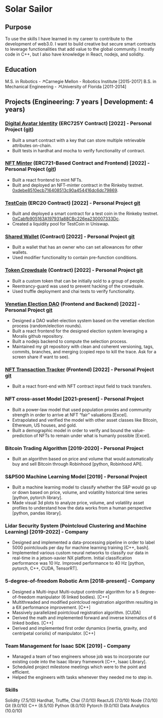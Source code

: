 # Solar Sailor

## Purpose
To use the skills I have learned in my career to contribute to the development of web3.0. I want to build creative but secure smart contracts to leverage functionalities that add value to the global community. I mostly code in C++, but I also have knowledge in React, nodejs, and solidity.


## Education
M.S. in Robotics - ↗Carnegie Mellon - Robotics Institute [2015-2017]
B.S. in Mechanical Engineering - ↗University of Florida  [2011-2014]


## Projects (Engineering: 7 years | Development: 4 years)

### [Digital Avatar Identity](https://github.com/solarsailorneo/digitalAvatarIdentity) (ERC725Y Contract) [2022] - Personal Project ([git](https://github.com/solarsailorneo/digitalAvatarIdentity))
- Built a smart contract with a key that can store multiple retrievable attributes on-chain.
- Built tests in hardhat and mocha to verify functionality of contract.

### [NFT Minter](https://snazzy-horse-8858d0.netlify.app/) (ERC721-Based Contract and Frontend) [2022] - Personal Project ([git](https://github.com/solarsailorneo/minterNFT))
- Built a react frontend to mint NFTs.
- Built and deployed an NFT-minter contract in the Rinkeby testnet.
[0xdebe8510ecb716408513c90a454416dc6dc79869](https://rinkeby.etherscan.io/address/0xdebe8510ecb716408513c90a454416dc6dc79869).

### [TestCoin](https://github.com/solarsailorneo/testCoinICO) (ERC20 Contract) [2022] - Personal Project [git](https://github.com/solarsailorneo/testCoinICO) 
- Built and deployed a smart contract for a test coin in the Rinkeby testnet.
[0xCabfb905163A197931a88CBc226ea230007333Dc](https://rinkeby.etherscan.io/token/0xCabfb905163A197931a88CBc226ea230007333Dc).
- Created a liquidity pool for TestCoin in Uniswap.

### [Shared Wallet](https://github.com/solarsailorneo/sharedWallet) (Contract) [2022] - Personal Project [git](https://github.com/solarsailorneo/sharedWallet) 
- Built a wallet that has an owner who can set allowances for other wallets.
- Used modifier functionality to contain pre-function conditions.

### [Token Crowdsale](https://github.com/solarsailorneo/tokenCrowdsale) (Contract) [2022] - Personal Project [git](https://github.com/solarsailorneo/tokenCrowdsale)
- Built a custom token that can be initially sold to a group of people.
- Reentrancy-guard was used to prevent hacking of the crowdsale.
- Used truffle deployment and chai tests to verify functionality.

### [Venetian Election DAO](https://darling-nasturtium-65b4bd.netlify.app/)  (Frontend and Backend) [2022] - Personal Project [git](https://github.com/solarsailorneo/venetianElectionDAO)
- Designed a DAO wallet-election system based on the venetian election process (random/election rounds).
- Built a react frontend for the designed election system leveraging a Moralis github repository.
- Built a nodejs backend to compute the selection process.
- Maintained my git repository with clean and coherent versioning, tags, commits, branches, and merging (copied repo to kill the trace. Ask for a screen share if want to see).

### [NFT Transaction Tracker](https://vermillion-sfogliatella-6b7bdb.netlify.app/) (Frontend) [2022] - Personal Project [git](https://github.com/solarsailorneo/eventDetectorNFT)
- Built a react front-end with NFT contract input field to track transfers.

### NFT cross-asset Model [2021-present] - Personal Project
- Built a power-law model that used population proxies and community strength in order to arrive at NFT “fair” valuations [Excel].
- Extrapolated and verified the model with other asset classes like Bitcoin, Ethereum, US houses, and gold.
- Built a demographic model in order to verify and bound the value-prediction of NFTs to remain under what is humanly possible [Excel].

### Bitcoin Trading Algorithm [2019-2020] - Personal Project
- Built an algorithm based on price and volume that would automatically buy and sell Bitcoin through Robinhood [python, Robinhood API].

### S&P500 Machine Learning Model [2019] - Personal Project
- Built a machine learning model to classify whether the S&P would go up or down based on price, volume, and volatility historical time series [python, pytorch library].
- Made visual 3d plots to analyze price, volume, and volatility asset profiles to understand how the data works from a human perspective [python, pandas library].

### Lidar Security System (Pointcloud Clustering and Machine Learning) [2019-2022] - Company
- Designed and implemented a data-processing pipeline in order to label 5000 pointclouds per day for machine learning training [C++, bash].
- Implemented various custom neural networks to classify our data in real-time in a jetson-xavier NX platform. Initial classification performance was 10 Hz. Improved performance to 40 Hz [python, pytorch, C++, CUDA, TensorRT].

### 5-degree-of-freedom Robotic Arm [2018-present] - Company
- Designed a Multi-input Multi-output controller algorithm for a 5 degree-of-freedom manipulator (6 linked bodies). [C++]
- Multithreaded and modified pointcloud registration algorithm resulting in a 6X performance improvement. [C++]
- Massively parallelized pointcloud registration algorithm. [CUDA]
- Derived the math and implemented forward and inverse kinematics of 6 linked bodies. [C++]
- Derived and implemented first order dynamics (inertia, gravity, and centripetal coriolis) of manipulator. [C++]

### Team Management for Isaac SDK [2019] - Company
- Managed a team of two engineers whose job was to incorporate our existing code into the Isaac library framework [C++, Isaac Library].
- Scheduled project milestone meetings which were to the point and efficient.
- Helped the engineers with tasks whenever they needed me to step in.


### Skills
Solidity (7.5/10)      Hardhat, Truffle, Chai (7.0/10)	 ReactJS (7.0/10)      Node (7.0/10)
Git (9.0/10)             C++ (8.5/10)		             Python (8.0/10)        Pytorch (9.0/10)
Data Analytics (10.0/10)

